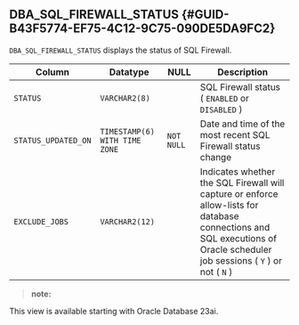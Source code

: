 ##  DBA_SQL_FIREWALL_STATUS {#GUID-B43F5774-EF75-4C12-9C75-090DE5DA9FC2} 

` DBA_SQL_FIREWALL_STATUS ` displays the status of SQL Firewall. 

Column  |  Datatype  |  NULL  |  Description   
---|---|---|---  
` STATUS ` |  ` VARCHAR2(8) ` |  ` ` |  SQL Firewall status ( ` ENABLED ` or ` DISABLED ` )   
` STATUS_UPDATED_ON ` |  ` TIMESTAMP(6) WITH TIME ZONE ` |  ` NOT NULL ` |  Date and time of the most recent SQL Firewall status change   
` EXCLUDE_JOBS ` |  ` VARCHAR2(12) ` |  ` ` |  Indicates whether the SQL Firewall will capture or enforce allow-lists for database connections and SQL executions of Oracle scheduler job sessions ( ` Y ` ) or not ( ` N ` )   
  
> **note:** 

This view is available starting with Oracle Database 23ai. 
